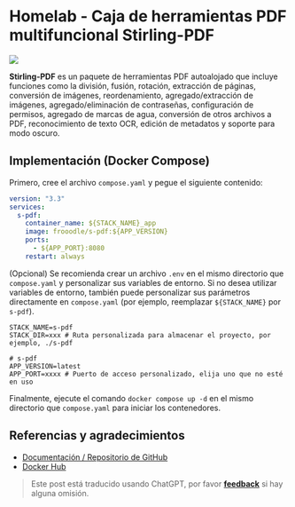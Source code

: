 # Homelab - Caja de herramientas PDF multifuncional Stirling-PDF

![](https://f004.backblazeb2.com/file/wiki-media/img/20230410172939.png)

**Stirling-PDF** es un paquete de herramientas PDF autoalojado que incluye funciones como la división, fusión, rotación, extracción de páginas, conversión de imágenes, reordenamiento, agregado/extracción de imágenes, agregado/eliminación de contraseñas, configuración de permisos, agregado de marcas de agua, conversión de otros archivos a PDF, reconocimiento de texto OCR, edición de metadatos y soporte para modo oscuro.

## Implementación (Docker Compose)

Primero, cree el archivo `compose.yaml` y pegue el siguiente contenido:

```yaml title="compose.yaml"
version: "3.3"
services:
  s-pdf:
    container_name: ${STACK_NAME}_app
    image: frooodle/s-pdf:${APP_VERSION}
    ports:
      - ${APP_PORT}:8080
    restart: always
```

(Opcional) Se recomienda crear un archivo `.env` en el mismo directorio que `compose.yaml` y personalizar sus variables de entorno. Si no desea utilizar variables de entorno, también puede personalizar sus parámetros directamente en `compose.yaml` (por ejemplo, reemplazar `${STACK_NAME}` por `s-pdf`).

```dotenv title=".env"
STACK_NAME=s-pdf
STACK_DIR=xxx # Ruta personalizada para almacenar el proyecto, por ejemplo, ./s-pdf

# s-pdf
APP_VERSION=latest
APP_PORT=xxxx # Puerto de acceso personalizado, elija uno que no esté en uso
```

Finalmente, ejecute el comando `docker compose up -d` en el mismo directorio que `compose.yaml` para iniciar los contenedores.

## Referencias y agradecimientos

- [Documentación / Repositorio de GitHub](https://github.com/Frooodle/Stirling-PDF)
- [Docker Hub](https://hub.docker.com/r/frooodle/s-pdf)

> Este post está traducido usando ChatGPT, por favor [**feedback**](https://github.com/linyuxuanlin/Wiki_MkDocs/issues/new) si hay alguna omisión.